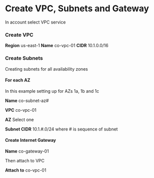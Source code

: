 # Create VPC, Subnets and Gateway

In account select VPC service

### Create VPC

**Region** us-east-1
**Name** co-vpc-01
**CIDR** 10.1.0.0/16

### Create Subnets

Creating subnets for all availability zones

#### For each AZ

In this example setting up for AZs 1a, 1b and 1c

**Name** co-subnet-az#

**VPC** co-vpc-01

**AZ** Select one 

**Subnet CIDR** 10.1.#.0/24 where # is sequence of subnet

#### Create Internet Gateway

**Name** co-gateway-01

Then attach to VPC

**Attach to** co-vpc-01

